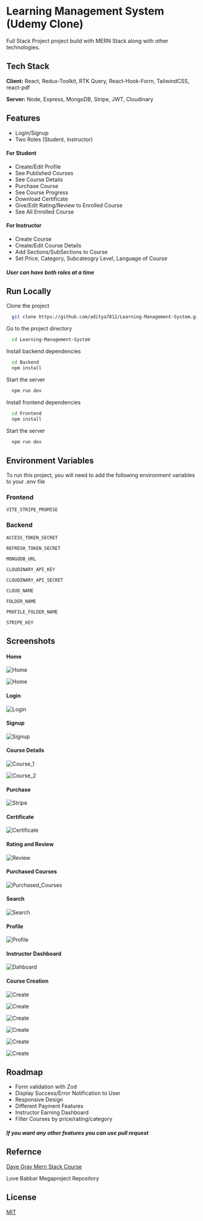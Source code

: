 
# Learning Management System (Udemy Clone)

Full Stack Project project build with MERN Stack along with other technologies.


## Tech Stack

**Client:** React, Redux-Toolkit, RTK Query, React-Hook-Form, TailwindCSS, react-pdf

**Server:** Node, Express, MongoDB, Stripe, JWT, Cloudinary


## Features


- Login/Signup
- Two Roles (Student, Instructor)

#### For Student
- Create/Edit Profile
- See Published Courses
- See Course Details
- Purchase Course
- See Course Progress
- Download Certificate
- Give/Edit Rating/Review to Enrolled Course
- See All Enrolled Course

#### For Instructor
- Create Course 
- Create/Edit Course Details 
- Add Sections/SubSections to Course
- Set Price, Category, Subcateogry Level, Language of Course

##### User can have both roles at a time


## Run Locally

Clone the project

```bash
  git clone https://github.com/aditya7812/Learning-Management-System.git
```

Go to the project directory

```bash
  cd Learning-Management-System
```

Install backend dependencies

```bash
  cd Backend
  npm install
```

Start the server

```bash
  npm run dev
```

Install frontend dependencies

```bash
  cd Frontend
  npm install
```

Start the server

```bash
  npm run dev
```


## Environment Variables

To run this project, you will need to add the following environment variables to your .env file
### Frontend

`VITE_STRIPE_PROMISE`

### Backend

`ACCESS_TOKEN_SECRET`

`REFRESH_TOKEN_SECRET`

`MONGODB_URL`

`CLOUDINARY_API_KEY`

`CLOUDINARY_API_SECRET`

`CLOUD_NAME`

`FOLDER_NAME`

`PROFILE_FOLDER_NAME`

`STRIPE_KEY`



## Screenshots

#### Home

![Home](./Screenshots/1.png?raw=true)

![Home](./Screenshots/2.png?raw=true)

#### Login 

![Login](./Screenshots/3.png?raw=true)

#### Signup

![Signup](./Screenshots/4.png?raw=true)

#### Course Details

![Course_1](./Screenshots/5.png?raw=true)

![Course_2](./Screenshots/6.png?raw=true)

#### Purchase

![Stripe](./Screenshots/7.png?raw=true)

#### Certificate

![Certificate](./Screenshots/8.png?raw=true)

#### Rating and Review

![Review](./Screenshots/9.png?raw=true)

#### Purchased Courses

![Purchased_Courses](./Screenshots/10.png?raw=true)

#### Search

![Search](./Screenshots/11.png?raw=true)

#### Profile 

![Profile](./Screenshots/12.png?raw=true)

#### Instructor Dashboard

![Dahboard](./Screenshots/13.png?raw=true)

#### Course Creation

![Create](./Screenshots/14.png?raw=true)

![Create](./Screenshots/15.png?raw=true)

![Create](./Screenshots/16.png?raw=true)

![Create](./Screenshots/17.png?raw=true)

![Create](./Screenshots/18.png?raw=true)

![Create](./Screenshots/19.png?raw=true)


## Roadmap

- Form validation with Zod
- Display Success/Error Notification to User
- Responsive Design
- Different Payment Features
- Instructor Earning Dashboard
- Filter Courses by price/rating/category

##### If you want any other features you can use pull request


## Refernce
[Dave Gray Mern Stack Course](https://github.com/gitdagray/mern_stack_course)

Love Babbar Megaproject Repository





## License

[MIT](https://choosealicense.com/licenses/mit/)

